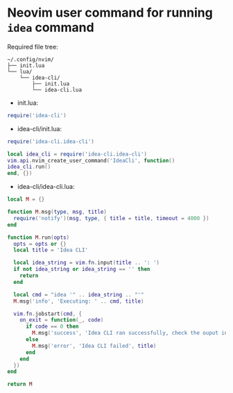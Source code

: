 # Neovim user command for running `idea` command

Required file tree:

```shell
~/.config/nvim/
├── init.lua
└── lua/
    └── idea-cli/
        ├── init.lua
        └── idea-cli.lua
```

- init.lua:

```lua
require('idea-cli')
```

- idea-cli/init.lua:

```lua
require('idea-cli.idea-cli')

local idea_cli = require('idea-cli.idea-cli')
vim.api.nvim_create_user_command('IdeaCli', function()
idea_cli.run()
end, {})
```

- idea-cli/idea-cli.lua:

```lua
local M = {}

function M.msg(type, msg, title)
  require('notify')(msg, type, { title = title, timeout = 4000 })
end

function M.run(opts)
  opts = opts or {}
  local title = 'Idea CLI'

  local idea_string = vim.fn.input(title .. ': ')
  if not idea_string or idea_string == '' then
    return
  end

  local cmd = "idea '" .. idea_string .. "'"
  M.msg('info', 'Executing: ' .. cmd, title)

  vim.fn.jobstart(cmd, {
    on_exit = function(_, code)
      if code == 0 then
        M.msg('success', 'Idea CLI ran successfully, check the ouput in Obsidian', title)
      else
        M.msg('error', 'Idea CLI failed', title)
      end
    end
  })
end

return M
```

